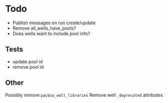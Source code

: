 # Todo

- Publish messages on run create/update
- Remove all_wells_have_pools?
- Does wells want to include pool info?

## Tests

- update pool id
- remove pool id


## Other

Possibly remove `pacbio_well_libraries`
Remove well `_deprecated` attributes

